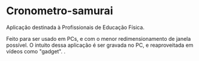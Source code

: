 # Cronometro-samurai
Aplicação destinada à Profissionais de Educação Física.

Feito para ser usado em PCs, e com o menor redimensionamento de janela possível.
O intuito dessa aplicação é ser gravada no PC, e reaproveitada em vídeos como "gadget".
.
